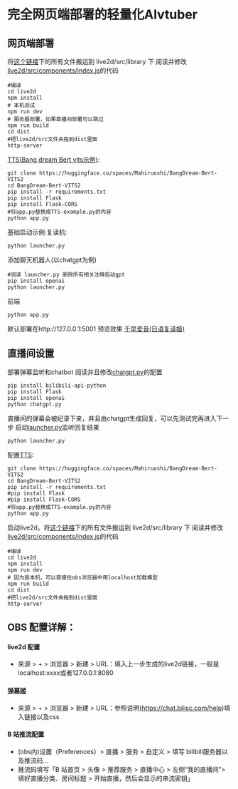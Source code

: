 # 完全网页端部署的轻量化AIvtuber 
## 网页端部署
将[这个链接](https://gitee.com/liu_soon/live2d-pixi/tree/master/src/library)下的所有文件搬运到 live2d/src/library 下
阅读并修改 [live2d/src/components/index.js](https://github.com/Paraworks/BangDreamAi/blob/main/live2d/src/components/index.js)的代码
```
#编译
cd live2d
npm install
# 本机测试
npm run dev
# 服务器部署，如果直播间部署可以跳过
npm run build
cd dist
#把live2d/src文件夹拖到dist里面
http-server
```
[TTS(Bang dream Bert vits示例)](https://nijigaku.top/2023/10/03/BangDreamTTS/):
```
git clone https://huggingface.co/spaces/Mahiruoshi/BangDream-Bert-VITS2
cd BangDream-Bert-VITS2
pip install -r requirements.txt
pip install Flask
pip install Flask-CORS
#将app.py替换成TTS-example.py的内容
python app.py
```
基础启动示例:复读机:
```
python launcher.py
```
添加聊天机器人(以chatgpt为例)
```
#阅读 launcher.py 删除所有相关注释启动gpt
pip install openai
python launcher.py
```
前端
```
python app.py
```
默认部署在http://127.0.0.1:5001
预览效果
[千早爱音(日语复读姬)](http://love.soyorin.top/)
## 直播间设置
部署弹幕监听和chatbot
阅读并且修改[chatgpt.py](https://github.com/Paraworks/BangDreamAi/blob/main/chatgpt.py)的配置
```
pip install bilibili-api-python
pip install Flask
pip install openai
python chatgpt.py
```
直播间的弹幕会被纪录下来，并且由chatgpt生成回复，可以先测试完再进入下一步
启动[launcher.py](https://github.com/Paraworks/BangDreamAi/blob/main/launcher.py)监听回复结果
```
python launcher.py
```
配置[TTS](https://nijigaku.top/2023/10/03/BangDreamTTS/):
```
git clone https://huggingface.co/spaces/Mahiruoshi/BangDream-Bert-VITS2
cd BangDream-Bert-VITS2
pip install -r requirements.txt
#pip install Flask
#pip install Flask-CORS
#将app.py替换成TTS-example.py的内容
python app.py
```
启动live2d。将[这个链接](https://gitee.com/liu_soon/live2d-pixi/tree/master/src/library)下的所有文件搬运到 live2d/src/library 下
阅读并修改 [live2d/src/components/index.js](https://github.com/Paraworks/BangDreamAi/blob/main/live2d/src/components/index.js)的代码
```
#编译
cd live2d
npm install
npm run dev
# 因为是本机，可以直接在obs浏览器中用localhost加载模型
npm run build
cd dist
#把live2d/src文件夹拖到dist里面
http-server
```
## OBS 配置详解：
#### live2d 配置
- 来源 > + > 浏览器 > 新建 > URL：填入上一步生成的live2d链接，一般是localhost:xxxx或者127.0.0.1:8080
#### [弹幕姬](https://chat.bilisc.com/)
- 来源 > + > 浏览器 > 新建 > URL：参照说明(https://chat.bilisc.com/help)填入链接以及css
#### B 站推流配置
- (obs内)设置（Preferences）> 直播 > 服务 > 自定义 > 填写 bilibili服务器以及推流码...
- 推流码填写「B 站首页 > 头像 > 推荐服务 > 直播中心 > 左侧“我的直播间”> 填好直播分类、房间标题 > 开始直播，然后会显示的串流密钥」
